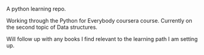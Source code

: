 A python learning repo.

Working through the Python for Everybody coursera course.
Currently on the second topic of Data structures.

Will follow up with any books I find relevant to the learning 
path I am setting up.